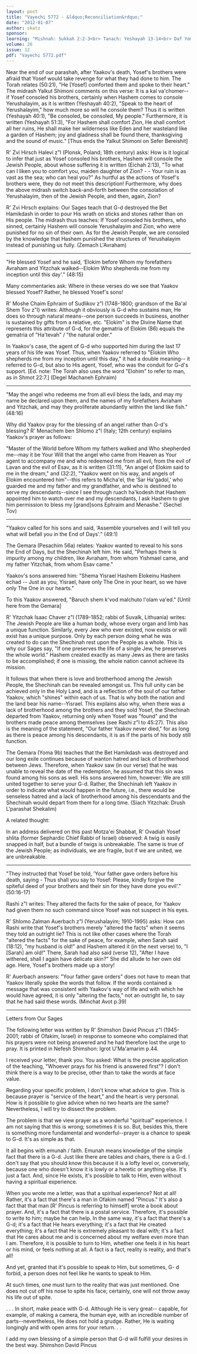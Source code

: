 ```yaml
---
layout: post
title: "Vayechi 5772 - &ldquo;Reconciliation&rdquo;"
date: "2012-01-07"
author: skatz
sponsor: 
learning: "Mishnah: Sukkah 2:2-3<br> Tanach: Yeshayah 13-14<br> Daf Yomi (Bavli): Bechorot 54<br> Daf Yomi (Yerushalmi): Sukkah 14"
volume: 26
issue: 12
pdf: "Vayechi 5772.pdf"
---
```


Near the end of our parashah, after Yaakov's death, Yosef's brothers were afraid that Yosef would take revenge for what they had done to him. The Torah relates (50:21), "He \[Yosef\] comforted them and spoke to their heart." The midrash Yalkut Shimoni comments on this verse: It is a kal va'chomer--if Yosef consoled his brothers, certainly when Hashem comes to console Yerushalayim, as it is written (Yeshayah 40:2), "Speak to the heart of Yerushalayim," how much more so will he console them? Thus it is written (Yeshayah 40:1), "Be consoled, be consoled, My people." Furthermore, it is written (Yeshayah 51:3), "For Hashem shall comfort Zion, He shall comfort all her ruins, He shall make her wilderness like Eden and her wasteland like a garden of Hashem; joy and gladness shall be found there, thanksgiving and the sound of music." \[Thus ends the Yalkut Shimoni on Sefer Bereishit\]

R' Zvi Hirsch Halevi z"l (Plonsk, Poland; 18th century) asks: How is it logical to infer that just as Yosef consoled his brothers, Hashem will console the Jewish People, about whose suffering it is written (Eichah 2:13), "To what can I liken you to comfort you, maiden daughter of Zion? - - Your ruin is as vast as the sea; who can heal you?" As hurtful as the actions of Yosef's brothers were, they do not meet this description! Furthermore, why does the above midrash switch back-and-forth between the consolation of Yerushalayim, then of the Jewish People, and then, again, Zion?

R' Zvi Hirsch explains: Our Sages teach that G-d destroyed the Bet Hamikdash in order to pour His wrath on sticks and stones rather than on His people. The midrash thus teaches: If Yosef consoled his brothers, who sinned, certainly Hashem will console Yerushalayim and Zion, who were punished for no sin of their own. As for the Jewish People, we are consoled by the knowledge that Hashem punished the structures of Yerushalayim instead of punishing us fully. (Zemach L'Avraham)

********

"He blessed Yosef and he said, &lsquo;Elokim before Whom my forefathers Avraham and Yitzchak walked--Elokim Who shepherds me from my inception until this day'." (48:15)

Many commentaries ask: Where in these verses do we see that Yaakov blessed Yosef? Rather, he blessed Yosef's sons!

R' Moshe Chaim Ephraim of Sudlikov z"l (1748-1800; grandson of the Ba'al Shem Tov z"l) writes: Although it obviously is G-d who sustains man, He does so through natural means--one person succeeds in business, another is sustained by gifts from a relative, etc. "Elokim" is the Divine Name that represents this attribute of G-d, for the gematria of Elokim (86) equals the gematria of "Ha'tevah" / "the natural order."

In Yaakov's case, the agent of G-d who supported him during the last 17 years of his life was Yosef. Thus, when Yaakov referred to "Elokim Who shepherds me from my inception until this day," it had a double meaning-- it referred to G-d, but also to His agent, Yosef, who was the conduit for G-d's support. \[Ed. note: The Torah also uses the word "Elohim" to refer to man, as in Shmot 22:7.\] (Degel Machaneh Ephraim)

********

"May the angel who redeems me from all evil bless the lads, and may my name be declared upon them, and the names of my forefathers Avraham and Yitzchak, and may they proliferate abundantly within the land like fish." (48:16)

Why did Yaakov pray for the blessing of an angel rather than G-d's blessing? R' Menachem ben Shlomo z"l (Italy; 12th century) explains Yaakov's prayer as follows:

"Master of the World before Whom my fathers walked and Who shepherded me--may it be Your Will that the angel who came from Heaven as Your agent to accompany me and who redeemed me from all evil, from the evil of Lavan and the evil of Esav, as it is written (31:11), "An angel of Elokim said to me in the dream," and (32:2), "Yaakov went on his way, and angels of Elokim encountered him"--this refers to Micha'el, the &lsquo;Sar Ha'gadol,' who guarded me and my father and my grandfather, and who is destined to serve my descendants--since I see through ruach ha'kodesh that Hashem appointed him to watch over me and my descendants, I ask Hashem to give him permission to bless my \[grand\]sons Ephraim and Menashe." (Sechel Tov)

********

"Yaakov called for his sons and said, &lsquo;Assemble yourselves and I will tell you what will befall you in the End of Days'." (49:1)

The Gemara (Pesachim 56a) relates: Yaakov wanted to reveal to his sons the End of Days, but the Shechinah left him. He said, "Perhaps there is impurity among my children, like Avraham, from whom Yishmael came, and my father Yitzchak, from whom Esav came."

Yaakov's sons answered him: "Shema Yisrael Hashem Elokeinu Hashem echad -- Just as you, Yisrael, have only The One in your heart, so we have only The One in our hearts."

To this Yaakov answered, "Baruch shem k'vod malchuto l'olam va'ed." \[Until here from the Gemara\]

R' Yitzchak Isaac Chaver z"l (1789-1852; rabbi of Suvalk, Lithuania) writes: The Jewish People are like a human body, whose every organ and limb has a unique function. Similarly, every Jew who ever existed, now exists or will exist has a unique purpose. Only by each person doing what he was created to do can the Shechinah rest upon the People as a whole. This is why our Sages say, "If one preserves the life of a single Jew, he preserves the whole world." Hashem created exactly as many Jews as there are tasks to be accomplished; if one is missing, the whole nation cannot achieve its mission.

It follows that when there is love and brotherhood among the Jewish People, the Shechinah can be revealed amongst us. This full unity can be achieved only in the Holy Land, and is a reflection of the soul of our father Yaakov, which "shines" within each of us. That is why both the nation and the land bear his name--Yisrael. This explains also why, when there was a lack of brotherhood among the brothers and they sold Yosef, the Shechinah departed from Yaakov, returning only when Yosef was "found" and the brothers made peace among themselves (see Rashi z"l to 45:27). This also is the meaning of the statement, "Our father Yaakov never died," for as long as there is peace among his descendants, it is as if the parts of his body still function.

The Gemara (Yoma 9b) teaches that the Bet Hamikdash was destroyed and our long exile continues because of wanton hatred and lack of brotherhood between Jews. Therefore, when Yaakov saw (in our verse) that he was unable to reveal the date of the redemption, he assumed that this sin was found among his sons as well. His sons answered him, however: We are still united together to serve your G-d. Rather, the Shechinah left Yaakov in order to indicate what would happen in the future, i.e., there would be senseless hatred and a lack of brotherhood among his descendants and the Shechinah would depart from them for a long time. (Siach Yitzchak: Drush L'parashat Shekalim)

A related thought:

In an address delivered on this past Motza'ei Shabbat, R' Ovadiah Yosef shlita (former Sephardic Chief Rabbi of Israel) observed: A twig is easily snapped in half, but a bundle of twigs is unbreakable. The same is true of the Jewish People; as individuals, we are fragile, but if we are united, we are unbreakable.

********

"They instructed that Yosef be told, &lsquo;Your father gave orders before his death, saying - Thus shall you say to Yosef: Please, kindly forgive the spiteful deed of your brothers and their sin for they have done you evil'." (50:16-17)

Rashi z"l writes: They altered the facts for the sake of peace, for Yaakov had given them no such command since Yosef was not suspect in his eyes.

R' Shlomo Zalman Auerbach z"l (Yerushalayim; 1910-1995) asks: How can Rashi write that Yosef's brothers merely "altered the facts" when it seems they told an outright lie? This is not like other cases where the Torah "altered the facts" for the sake of peace, for example, when Sarah said (18:12), "my husband is old!" and Hashem altered it (in the next verse) to, "I \[Sarah\] am old!" There, Sarah had also said (verse 12), "After I have withered, shall I again have delicate skin?" She did allude to her own old age. Here, Yosef's brothers made up a story!

R' Auerbach answers: "Your father gave orders" does not have to mean that Yaakov literally spoke the words that follow. If the words contained a message that was consistent with Yaakov's way of life and with which he would have agreed, it is only "altering the facts," not an outright lie, to say that he had said these words. (Minchat Avot p.39)

********

Letters from Our Sages

The following letter was written by R' Shimshon David Pincus z"l (1945-2001; rabbi of Ofakim, Israel) in response to someone who complained that his prayers were not being answered and he had therefore lost the urge to pray. It is printed in Nefesh Shimshon: Igrot U'Ma'amarim p.44.

I received your letter, thank you. You asked: What is the precise application of the teaching, "Whoever prays for his friend is answered first"? I don't think there is a way to be precise, other than to take the words at face value.

Regarding your specific problem, I don't know what advice to give. This is because prayer is "service of the heart," and the heart is very personal. How is it possible to give advice when no two hearts are the same? Nevertheless, I will try to dissect the problem.

The problem is that we view prayer as a wonderful "spiritual" experience. I am not saying that this is wrong; sometimes it is so. But, besides this, there is something more fundamental and wonderful--prayer is a chance to speak to G-d. It's as simple as that.

It all begins with emunah / faith. Emunah means knowledge of the simple fact that there is a G-d. Just like there are tables and chairs, there is a G-d. I don't say that you should know this because it is a lofty level or, conversely, because one who doesn't know it is lowly or a heretic or anything else. It's just a fact. And, since He exists, it's possible to talk to Him, even without having a spiritual experience.

When you wrote me a letter, was that a spiritual experience? Not at all! Rather, it's a fact that there's a man in Ofakim named "Pincus." It's also a fact that that man \[R' Pincus is referring to himself\] wrote a book about prayer. And, it's a fact that there is a postal service. Therefore, it's possible to write to him; maybe he can help. In the same way, it's a fact that there's a G-d; it's a fact that He hears everything; it's a fact that He created everything; it's a fact that He is extremely pleasant to deal with; it's a fact that He cares about me and is concerned about my welfare even more than I am. Therefore, it is possible to turn to Him, whether one feels it in his heart or his mind, or feels nothing at all. A fact is a fact, reality is reality, and that's all!

And yet, granted that it's possible to speak to Him, but sometimes, G- d forbid, a person does not feel like he wants to speak to Him.

At such times, one must turn to the reality that was just mentioned. One does not cut off his nose to spite his face; certainly, one will not throw away his life out of spite.

. . . In short, make peace with G-d. Although He is very great-- capable, for example, of making a camera, the human eye, with an incredible number of parts--nevertheless, He does not hold a grudge. Rather, He is waiting longingly and with open arms for your return. . .

I add my own blessing of a simple person that G-d will fulfill your desires in the best way. Shimshon David Pincus

